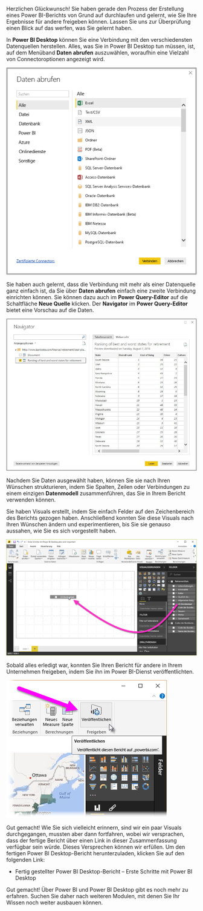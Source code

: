 Herzlichen Glückwunsch! Sie haben gerade den Prozess der Erstellung eines Power BI-Berichts von Grund auf durchlaufen und gelernt, wie Sie Ihre Ergebnisse für andere freigeben können. Lassen Sie uns zur Überprüfung einen Blick auf das werfen, was Sie gelernt haben.

In **Power BI Desktop** können Sie eine Verbindung mit den verschiedensten Datenquellen herstellen. Alles, was Sie in Power BI Desktop tun müssen, ist, auf dem Menüband **Daten abrufen** auszuwählen, woraufhin eine Vielzahl von Connectoroptionen angezeigt wird. 

![Herstellen einer Verbindung mit Daten](../media/pbid-summary_01.png)

Sie haben auch gelernt, dass die Verbindung mit mehr als einer Datenquelle ganz einfach ist, da Sie über **Daten abrufen** einfach eine zweite Verbindung einrichten können. Sie können dazu auch im **Power Query-Editor** auf die Schaltfläche **Neue Quelle** klicken. Der **Navigator** im **Power Query-Editor** bietet eine Vorschau auf die Daten.

![Das Fenster „Navigator“](../media/pbid-getdata_02.jpg)

Nachdem Sie Daten ausgewählt haben, können Sie sie nach Ihren Wünschen strukturieren, indem Sie Spalten, Zeilen oder Verbindungen zu einem einzigen **Datenmodell** zusammenführen, das Sie in Ihrem Bericht verwenden können.

Sie haben Visuals erstellt, indem Sie einfach Felder auf den Zeichenbereich des Berichts gezogen haben. Anschließend konnten Sie diese Visuals nach Ihren Wünschen ändern und experimentieren, bis Sie sie genauso aussahen, wie Sie es sich vorgestellt haben.

![Ziehen eines Felds in den Zeichenbereich](../media/pbid-visuals_03a.png)

Sobald alles erledigt war, konnten Sie Ihren Bericht für andere in Ihrem Unternehmen freigeben, indem Sie ihn im Power BI-Dienst veröffentlichten.

![Schaltfläche „Veröffentlichen“](../media/pbid-share_01.png)

Gut gemacht! Wie Sie sich vielleicht erinnern, sind wir ein paar Visuals durchgegangen, mussten aber dann fortfahren, wobei wir versprachen, dass der fertige Bericht über einen Link in dieser Zusammenfassung verfügbar sein würde. Dieses Versprechen können wir erfüllen. Um den fertigen Power BI Desktop-Bericht herunterzuladen, klicken Sie auf den folgenden Link:

* Fertig gestellter Power BI Desktop-Bericht – Erste Schritte mit Power BI Desktop

Gut gemacht! Über Power BI und Power BI Desktop gibt es noch mehr zu erfahren. Suchen Sie daher nach weiteren Modulen, mit denen Sie Ihr Wissen noch weiter ausbauen können. 
